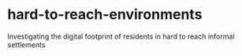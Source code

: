 # hard-to-reach-environments
 Investigating the digital footprint of residents in hard to reach informal settlements
